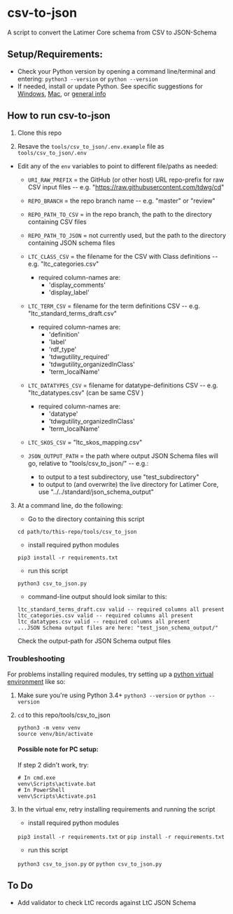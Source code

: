 # csv-to-json

A script to convert the Latimer Core schema from CSV to JSON-Schema


## Setup/Requirements:

- Check your Python version by opening a command line/terminal and entering: `python3 --version` or `python --version`
- If needed, install or update Python. See specific suggestions for [Windows](https://learn.microsoft.com/en-us/windows/python/beginners#install-python), [Mac](https://www.makeuseof.com/how-to-install-python-on-mac/), or [general info](https://www.python.org/downloads/)


## How to run csv-to-json

1. Clone this repo

2. Resave the `tools/csv_to_json/.env.example` file as  `tools/csv_to_json/.env`

  - Edit any of the `env` variables to point to different file/paths as needed:

    - `URI_RAW_PREFIX` = the GitHub (or other host) URL repo-prefix for raw CSV input files -- e.g. "https://raw.githubusercontent.com/tdwg/cd"
    - `REPO_BRANCH` = the repo branch name -- e.g. "master" or "review"
    - `REPO_PATH_TO_CSV` = in the repo branch, the path to the directory containing CSV files
    - `REPO_PATH_TO_JSON` = not currently used, but the path to the directory containing JSON schema files

    - `LTC_CLASS_CSV` = the filename for the CSV with Class definitions -- e.g. "ltc_categories.csv"
      - required column-names are: 
        - 'display_comments'
        - 'display_label'

    - `LTC_TERM_CSV` = filename for the term definitions CSV -- e.g. "ltc_standard_terms_draft.csv"
      - required column-names are: 
        - 'definition'
        - 'label'
        - 'rdf_type'
        - 'tdwgutility_required'
        - 'tdwgutility_organizedInClass'
        - 'term_localName'

    - `LTC_DATATYPES_CSV` = filename for datatype-definitions CSV -- e.g. "ltc_datatypes.csv" (can be same CSV )
      - required column-names are:
        - 'datatype'
        - 'tdwgutility_organizedInClass'
        - 'term_localName'

    - `LTC_SKOS_CSV` = "ltc_skos_mapping.csv"

    - `JSON_OUTPUT_PATH` = the path where output JSON Schema files will go, relative to "tools/csv_to_json/" -- e.g.:
      - to output to a test subdirectory, use "test_subdirectory"
      - to output to (and overwrite) the live directory for Latimer Core, use "../../standard/json_schema_output"


3. At a command line, do the following:

    - Go to the directory containing this script

    `cd path/to/this-repo/tools/csv_to_json`

    - install required python modules

    `pip3 install -r requirements.txt`

    - run this script

    `python3 csv_to_json.py`

    - command-line output should look similar to this:

    ```
    ltc_standard_terms_draft.csv valid -- required columns all present
    ltc_categories.csv valid -- required columns all present
    ltc_datatypes.csv valid -- required columns all present
    ...JSON Schema output files are here: "test_json_schema_output/"
    ```

    Check the output-path for JSON Schema output files


### Troubleshooting

For problems installing required modules, try setting up a [python virtual environment](https://docs.python.org/3/library/venv.html) like so:

1. Make sure you're using Python 3.4+
    `python3 --version`  or  `python --version`

2. `cd` to this repo/tools/csv_to_json

    ```
    python3 -m venv venv
    source venv/bin/activate
    ```

    #### Possible note for PC setup:
    If step 2 didn't work, try: 

    ```
    # In cmd.exe
    venv\Scripts\activate.bat
    # In PowerShell
    venv\Scripts\Activate.ps1
    ```

3. In the virtual env, retry installing requirements and running the script

    - install required python modules

    `pip3 install -r requirements.txt`  or  `pip install -r requirements.txt`

    - run this script

    `python3 csv_to_json.py`  or  `python csv_to_json.py`


## To Do

- Add validator to check LtC records against LtC JSON Schema